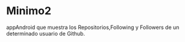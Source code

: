 # Minimo2
appAndroid que muestra los Repositorios,Following y Followers de un determinado usuario de Github.

